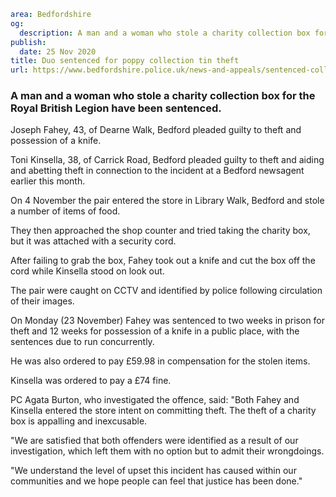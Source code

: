 ```yaml
area: Bedfordshire
og:
  description: A man and a woman who stole a charity collection box for the Royal British Legion have been sentenced.
publish:
  date: 25 Nov 2020
title: Duo sentenced for poppy collection tin theft
url: https://www.bedfordshire.police.uk/news-and-appeals/sentenced-collection-tin-theft
```

### A man and a woman who stole a charity collection box for the Royal British Legion have been sentenced.

Joseph Fahey, 43, of Dearne Walk, Bedford pleaded guilty to theft and possession of a knife.

Toni Kinsella, 38, of Carrick Road, Bedford pleaded guilty to theft and aiding and abetting theft in connection to the incident at a Bedford newsagent earlier this month.

On 4 November the pair entered the store in Library Walk, Bedford and stole a number of items of food.

They then approached the shop counter and tried taking the charity box, but it was attached with a security cord.

After failing to grab the box, Fahey took out a knife and cut the box off the cord while Kinsella stood on look out.

The pair were caught on CCTV and identified by police following circulation of their images.

On Monday (23 November) Fahey was sentenced to two weeks in prison for theft and 12 weeks for possession of a knife in a public place, with the sentences due to run concurrently.

He was also ordered to pay £59.98 in compensation for the stolen items.

Kinsella was ordered to pay a £74 fine.

PC Agata Burton, who investigated the offence, said: "Both Fahey and Kinsella entered the store intent on committing theft. The theft of a charity box is appalling and inexcusable.

"We are satisfied that both offenders were identified as a result of our investigation, which left them with no option but to admit their wrongdoings.

"We understand the level of upset this incident has caused within our communities and we hope people can feel that justice has been done."
